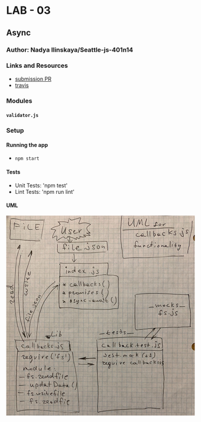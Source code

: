 # LAB - 03

## Async

### Author: Nadya Ilinskaya/Seattle-js-401n14

### Links and Resources
* [submission PR](https://github.com/nadili-401-advanced-javascript/lab-03/pull/1)
* [travis](https://travis-ci.com/nadili-401-advanced-javascript/lab-03)

### Modules
#### `validator.js`



### Setup
#### Running the app
* `npm start`

  
#### Tests
* Unit Tests: 'npm test'
* Lint Tests: 'npm run lint'


#### UML
![ UML for the application and response to events](/assets/lab-03-uml.jpg)